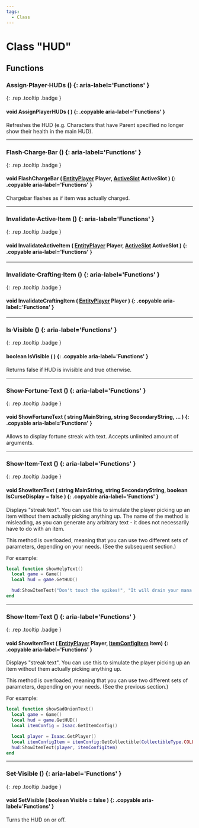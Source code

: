 ```yaml
---
tags:
  - Class
---
```

# Class "HUD"
## Functions
### Assign·Player·HUDs () {: aria-label='Functions' }
[ ](#){: .rep .tooltip .badge }
#### void AssignPlayerHUDs ( ) {: .copyable aria-label='Functions' }
Refreshes the HUD (e.g. Characters that have Parent specified no longer show their health in the main HUD).
___
### Flash·Charge·Bar () {: aria-label='Functions' }
[ ](#){: .rep .tooltip .badge }
#### void FlashChargeBar ( [EntityPlayer](EntityPlayer.md) Player, [ActiveSlot](enums/ActiveSlot.md) ActiveSlot ) {: .copyable aria-label='Functions' }
Chargebar flashes as if item was actually charged.
___
### Invalidate·Active·Item () {: aria-label='Functions' }
[ ](#){: .rep .tooltip .badge }
#### void InvalidateActiveItem ( [EntityPlayer](EntityPlayer.md) Player, [ActiveSlot](enums/ActiveSlot.md) ActiveSlot ) {: .copyable aria-label='Functions' }
___
### Invalidate·Crafting·Item () {: aria-label='Functions' }
[ ](#){: .rep .tooltip .badge }
#### void InvalidateCraftingItem ( [EntityPlayer](EntityPlayer.md) Player ) {: .copyable aria-label='Functions' }
___
### Is·Visible () {: aria-label='Functions' }
[ ](#){: .rep .tooltip .badge }
#### boolean IsVisible ( ) {: .copyable aria-label='Functions' }
Returns false if HUD is invisible and true otherwise.
___
### Show·Fortune·Text () {: aria-label='Functions' }
[ ](#){: .rep .tooltip .badge }
#### void ShowFortuneText ( string MainString, string SecondaryString, ... ) {: .copyable aria-label='Functions' }
Allows to display fortune streak with text. Accepts unlimited amount of arguments.
___
### Show·Item·Text () {: aria-label='Functions' }
[ ](#){: .rep .tooltip .badge }
#### void ShowItemText ( string MainString, string SecondaryString, boolean IsCurseDisplay = false ) {: .copyable aria-label='Functions' }

Displays "streak text". You can use this to simulate the player picking up an item without them actually picking anything up. The name of the method is misleading, as you can generate any arbitrary text - it does not necessarily have to do with an item.

This method is overloaded, meaning that you can use two different sets of parameters, depending on your needs. (See the subsequent section.)

For example:

```lua
local function showHelpText()
  local game = Game()
  local hud = game.GetHUD()

  hud:ShowItemText("Don't touch the spikes!", "It will drain your mana.")
end
```

___
### Show·Item·Text () {: aria-label='Functions' }
[ ](#){: .rep .tooltip .badge }
#### void ShowItemText ( [EntityPlayer](EntityPlayer.md) Player, [ItemConfigItem](ItemConfig_Item.md) Item) {: .copyable aria-label='Functions' }

Displays "streak text". You can use this to simulate the player picking up an item without them actually picking anything up.

This method is overloaded, meaning that you can use two different sets of parameters, depending on your needs. (See the previous section.)

For example:

```lua
local function showSadOnionText()
  local game = Game()
  local hud = game.GetHUD()
  local itemConfig = Isaac.GetItemConfig()

  local player = Isaac.GetPlayer()
  local itemConfigItem = itemConfig:GetCollectible(CollectibleType.COLLECTIBLE_SAD_ONION)
  hud:ShowItemText(player, itemConfigItem)
end
```

___
### Set·Visible () {: aria-label='Functions' }
[ ](#){: .rep .tooltip .badge }
#### void SetVisible ( boolean Visible = false ) {: .copyable aria-label='Functions' }
Turns the HUD on or off.
